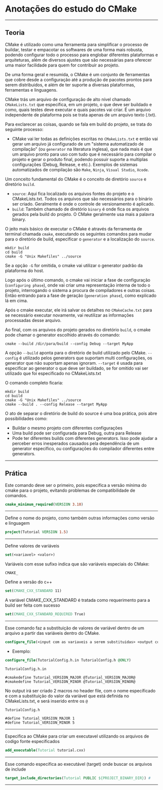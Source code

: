 # Anotações do estudo do CMake

---

## Teoria

CMake é utilizado como uma ferramenta para simplificar o processo de buildar, testar e empacotar os softwares de uma
forma mais robusta, podendo configurar todo o processo para englobar diferentes plataformas e arquiteturas, além de
diversos ajustes que são necessárias para oferecer uma maior facilidade para quem for contribuir ao projeto.

De uma forma geral e resumida, o CMake é um conjunto de ferramentas que cobre desde a configuração até a produção de
pacotes
prontos para serem distribuidos, e além de ter suporte a diversas plataformas, ferramentas e linguagens.

CMake trás um arquivo de configuração de alto nível chamado `CMakeLists.txt` que especifica, em um projeto, o que deve
ser buildado e como, quais testes deve executar e quais pacotes vai criar. É um arquivo independente de plataforma pois
se trata apenas de um arquivo texto (.txt).

Para exclarecer as coisas, quando se fala em build do projeto, se trata do seguinte processo:

- CMake vai ler todas as definições escritas no `CMakeLists.txt` e então vai gerar um arquivo já configurado de um
  "sistema automatizado de compilação" (ou `generator` na literatura inglesa), que nada mais é que um arquivo pronto
  para uso com tudo que é necessário para compilar o projeto e gerar o produto final, podendo possuir suporte a
  multiplas configurações (Debug, Release, e etc.). Exemplos de sistemas automatizados de compilação
  são `Make`, `Ninja`,
  `Visual Studio`, `Xcode`.

Um conceito fundamental do CMake é o conceito de diretório `source` e diretório `build`.

- `source`: Aqui fica localizado os arquivos fontes do projeto e o CMakeLists.txt. Todos os arquivos que são necessários
  para o binário ser criado. Geralmente é onde o controle de versionamento é aplicado.
- `build`: Também chamado de diretório `binary` é onde fica os arquivos gerados pela build do projeto. O CMake
  geralmente usa mais a palavra binary.

O jeito mais básico de executar o CMake é através da ferramenta de terminal chamada `cmake`, executando os seguintes
comandos para mudar para o diretório de build, especificar o `generator` e a localização do `source`.

```commandline
mkdir build
cd build
cmake -G "Unix Makefiles" ../source
```

Se a opção `-G` for omitida, o cmake vai utilizar o generator padrão da plataforma do host.

Logo após o último comando, o cmake vai iniciar a fase de configuração (`configuring phase`), onde vai criar uma
representação interna de todo o projeto, interrogando o sistema a procura de compiladores e outras coisas. Então
entrando para a fase de geração (`generation phase`), como explicado lá em cima.

Após o cmake executar, ele irá salvar os detalhes no `CMakeCache.txt` para se necessário executar novamente, vai
reutilizar
as informações processadas desse arquivo.

Ao final, com os arquivos do projeto gerados no diretório `build`, o cmake pode chamar o generator escolhido através do
comando:

```commandline
cmake --build /dir/para/build --config Debug --target MyApp
```

A opção `--build` aponta para o diretório de build utilizado pelo CMake. `--config` é utilizado pelos generators
que suportam multi configurações, os generator que não suportam apenas ignoram. `--target` é usada para especificar ao
generator o que deve ser buildado, se for omitido vai ser utilizado que foi especificado no CMakeLists.txt

O comando completo ficaria:

```commandline
mkdir build
cd build
cmake -G "Unix Makefiles" ../source
cmake --build . --config Release --target MyApp
```

O ato de separar o diretório de build do source é uma boa prática, pois abre possibilidades como:

- Buildar o mesmo projeto com diferentes configurações
- Uma build pode ser configurada para Debug, outra para Release
- Pode ter diferentes builds com diferentes generators. Isso pode ajudar a perceber erros inesperados causados
  pela dependência de um generator específico, ou configurações do compilador diferentes entre generators.

---

## Prática

Este comando deve ser o primeiro, pois especifica a versão mínima do cmake para o projeto, evitando problemas de
compatibilidade de comandos.

```cmake 
cmake_minimum_required(VERSION 3.10)
```

---
Define o nome do projeto, como também outras informações como versão e linguagem

```cmake 
project(Tutorial VERSION 1.5)
```

---
Define valores de variáveis

```cmake 
set(<variavel> <valor>)
```

Variáveis com esse sufixo indica que são variáveis especiais do CMake:

`CMAKE_`

Define a versão do c++

```cmake 
set(CMAKE_CXX_STANDARD 11)
```

A variável CMAKE_CXX_STANDARD é tratada como requerimento para a build ser feita com sucesso

```cmake
set(CMAKE_CXX_STANDARD_REQUIRED True)
```

---
Esse comando faz a substituição de valores de variável dentro de um arquivo a partir das variáveis dentro do CMake.

```cmake 
configure_file(<input com as variaveis a serem substituidas> <output com o resultado> @ONLY)
```

- Exemplo:

```cmake 
configure_file(TutorialConfig.h.in TutorialConfig.h @ONLY) 
```

```
TutorialConfig.h.in

#cmakedefine Tutorial_VERSION_MAJOR @Tutorial_VERSION_MAJOR@
#cmakedefine Tutorial_VERSION_MINOR @Tutorial_VERSION_MINOR@
```

No output irá ser criado 2 macros no header file, com o nome específicado e com a substituição do valor da variável
que está definida no CMakeLists.txt, e será inserido entre os `@`

```
TutorialConfig.h

#define Tutorial_VERSION_MAJOR 1
#define Tutorial_VERSION_MINOR 5
```

---
Especifica ao CMake para criar um executavel utilizando os arquivos de codigo fonte especificados

```cmake
add_executable(Tutorial tutorial.cxx)
```

---
Esse comando especifica ao executável (target) onde buscar os arquivos de include

```cmake 
target_include_directories(Tutorial PUBLIC ${PROJECT_BINARY_DIR}) # 
```

---

